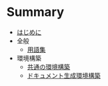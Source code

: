 # Summary

* [はじめに](README.md)
* 全般
  * [用語集](./src/General/Words.md)
* 環境構築
    * [共通の環境構築](./src/StructEnvironments/Generally.md)
    * [ドキュメント生成環境構築](./src/StructEnvironments/BuildDocument.md)
